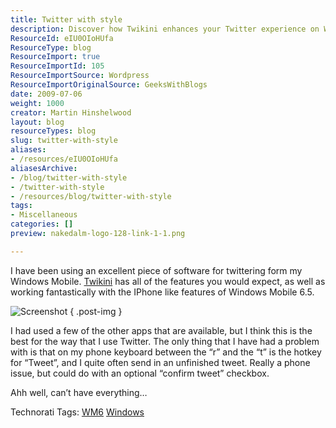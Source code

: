 ```yaml
---
title: Twitter with style
description: Discover how Twikini enhances your Twitter experience on Windows Mobile 6.5. Learn tips and features that make tweeting stylish and efficient!
ResourceId: eIU0OIoHUfa
ResourceType: blog
ResourceImport: true
ResourceImportId: 105
ResourceImportSource: Wordpress
ResourceImportOriginalSource: GeeksWithBlogs
date: 2009-07-06
weight: 1000
creator: Martin Hinshelwood
layout: blog
resourceTypes: blog
slug: twitter-with-style
aliases:
- /resources/eIU0OIoHUfa
aliasesArchive:
- /blog/twitter-with-style
- /twitter-with-style
- /resources/blog/twitter-with-style
tags:
- Miscellaneous
categories: []
preview: nakedalm-logo-128-link-1-1.png

---
```

I have been using an excellent piece of software for twittering form my Windows Mobile. [Twikini](http://www.trinketsoftware.com/Twikini) has all of the features you would expect, as well as working fantastically with the IPhone like features of Windows Mobile 6.5.

![Screenshot](images/Twikini04.gif)
{ .post-img }

I had used a few of the other apps that are available, but I think this is the best for the way that I use Twitter. The only thing that I have had a problem with is that on my phone keyboard between the “r” and the “t” is the hotkey for “Tweet”, and I quite often send in an unfinished tweet. Really a phone issue, but could do with an optional “confirm tweet” checkbox.

Ahh well, can’t have everything…

Technorati Tags: [WM6](http://technorati.com/tags/WM6) [Windows](http://technorati.com/tags/Windows)
